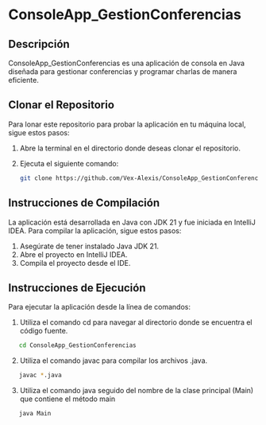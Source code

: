 # ConsoleApp_GestionConferencias

## Descripción

ConsoleApp_GestionConferencias es una aplicación de consola en Java diseñada para gestionar conferencias y programar charlas de manera eficiente.

## Clonar el Repositorio

Para lonar este repositorio para probar la aplicación en tu máquina local, sigue estos pasos:

1. Abre la terminal en el directorio donde deseas clonar el repositorio.

2. Ejecuta el siguiente comando:

   ```bash
   git clone https://github.com/Vex-Alexis/ConsoleApp_GestionConferencias.git


## Instrucciones de Compilación

La aplicación está desarrollada en Java con JDK 21 y fue iniciada en IntelliJ IDEA. Para compilar la aplicación, sigue estos pasos:

1. Asegúrate de tener instalado Java JDK 21.
2. Abre el proyecto en IntelliJ IDEA.
3. Compila el proyecto desde el IDE.

## Instrucciones de Ejecución

Para ejecutar la aplicación desde la línea de comandos:

1. Utiliza el comando cd para navegar al directorio donde se encuentra el código fuente.
```bash
   cd ConsoleApp_GestionConferencias
```
2. Utiliza el comando javac para compilar los archivos .java.
```bash
   javac *.java
```
3. Utiliza el comando java seguido del nombre de la clase principal (Main) que contiene el método main
```bash
   java Main
```
